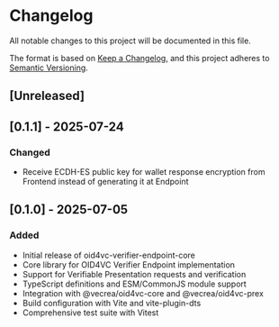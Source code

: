 # Changelog

All notable changes to this project will be documented in this file.

The format is based on [Keep a Changelog](https://keepachangelog.com/en/1.0.0/),
and this project adheres to [Semantic Versioning](https://semver.org/spec/v2.0.0.html).

## [Unreleased]

## [0.1.1] - 2025-07-24

### Changed

- Receive ECDH-ES public key for wallet response encryption from Frontend instead of generating it at Endpoint

## [0.1.0] - 2025-07-05

### Added

- Initial release of oid4vc-verifier-endpoint-core
- Core library for OID4VC Verifier Endpoint implementation
- Support for Verifiable Presentation requests and verification
- TypeScript definitions and ESM/CommonJS module support
- Integration with @vecrea/oid4vc-core and @vecrea/oid4vc-prex
- Build configuration with Vite and vite-plugin-dts
- Comprehensive test suite with Vitest
